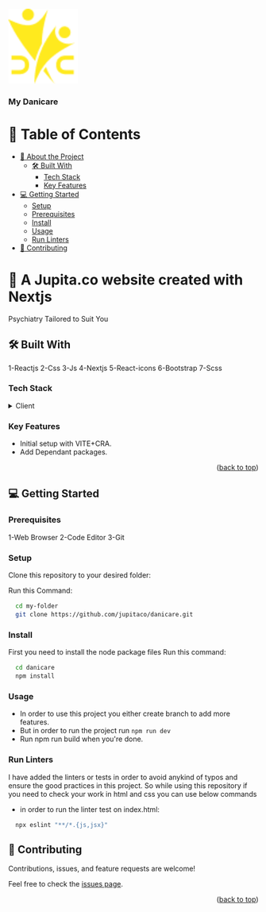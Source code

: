 <a name="readme-top"></a>

<div>
<img src="danicareIcon.png" alt="logo" width="140"  height="auto" />
  <br/>
  <h3><b>My Danicare</b></h3>
</div>

# 📗 Table of Contents

- [📖 About the Project](#about-project)
  - [🛠 Built With](#built-with)
    - [Tech Stack](#tech-stack)
    - [Key Features](#key-features)
- [💻 Getting Started](#getting-started)
  - [Setup](#setup)
  - [Prerequisites](#prerequisites)
  - [Install](#install)
  - [Usage](#usage)
  - [Run Linters](#run-linters)
- [🤝 Contributing](#contributing)

# 📖 A Jupita.co website created with Nextjs <a name="about-project"></a>

Psychiatry Tailored to Suit You

## 🛠 Built With <a name="built-with"></a>

1-Reactjs
2-Css
3-Js
4-Nextjs
5-React-icons
6-Bootstrap
7-Scss

### Tech Stack <a name="tech-stack"></a>

<details>
  <summary>Client</summary>
  <ul>
    <li><a href="https://create-react-app.dev/">REACT</a></li>
    <li><a href="https://developer.mozilla.org/en-US/docs/Web/CSS">CSS</a></li>
    <li><a href="https://developer.mozilla.org/en-US/docs/Web/JavaScript">JS</a></li>
  </ul>
</details>

<!-- Features -->

### Key Features <a name="key-features"></a>

- Initial setup with VITE+CRA.
- Add Dependant packages.

<p align="right">(<a href="#readme-top">back to top</a>)</p>

<!-- GETTING STARTED -->

## 💻 Getting Started <a name="getting-started"></a>

### Prerequisites

1-Web Browser
2-Code Editor
3-Git

### Setup

Clone this repository to your desired folder:

Run this Command:

```sh
  cd my-folder
  git clone https://github.com/jupitaco/danicare.git
```

### Install

First you need to install the node package files
Run this command:

```sh
  cd danicare
  npm install
```

### Usage

- In order to use this project you either create branch to add more features.
- But in order to run the project run `npm run dev`
- Run npm run build when you're done.

### Run Linters

I have added the linters or tests in order to avoid anykind of typos and ensure the good practices in this project. So while using this repository if you need to check your work in html and css you can use below commands

- in order to run the linter test on index.html:

```sh
  npx eslint "**/*.{js,jsx}"
```

<!-- CONTRIBUTING -->

## 🤝 Contributing <a name="contributing"></a>

Contributions, issues, and feature requests are welcome!

Feel free to check the [issues page](../../issues/).

<p align="right">(<a href="#readme-top">back to top</a>)</p>
